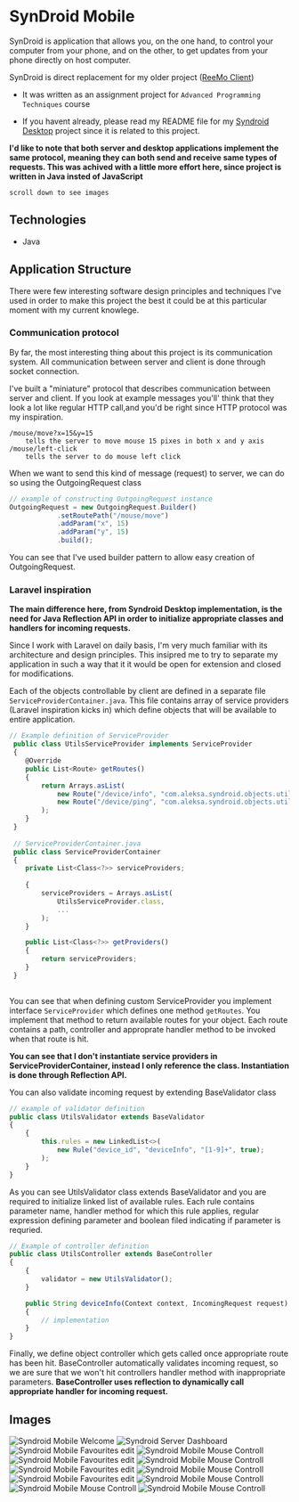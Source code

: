 # SynDroid Mobile

SynDroid is application that allows you, on the one hand, to control your computer from your phone, and on the other, to get updates from your phone directly on host computer.

SynDroid is direct replacement for my older project ([ReeMo Client](https://github.com/aleksa-sukovic/reemo-client))

 - It was written as an assignment project for `Advanced Programming Techniques` course

 - If you havent already, please read my README file for my [Syndroid Desktop](https://github.com/aleksa-sukovic/syndroid-desktop) project since it is related to this project.

**I'd like to note that both server and desktop applications implement the same protocol, meaning they can both send and receive same types of requests. This was achived with a little more effort here, since project is written in Java insted of JavaScript**

`scroll down to see images`

## Technologies
- Java

## Application Structure

There were few interesting software design principles and techniques I've used in order to make this project the best it could be at this particular moment with my current knowlege.

### Communication protocol

By far, the most interesting thing about this project is its communication system. All communication between server and client is done through socket connection.

I've built a "miniature" protocol that describes communication between server and client. If you look at example messages you'll' think that they look a lot like regular HTTP call,and you'd be right since HTTP protocol was my inspiration.
   
    /mouse/move?x=15&y=15
        tells the server to move mouse 15 pixes in both x and y axis
    /mouse/left-click
        tells the server to do mouse left click

When we want to send this kind of message (request) to server, we can do so using the OutgoingRequest class
```javascript
// example of constructing OutgoingRequest instance
OutgoingRequest = new OutgoingRequest.Builder()
            .setRoutePath("/mouse/move")
            .addParam("x", 15)
            .addParam("y", 15)
            .build();
```

You can see that I've used builder pattern to allow easy creation of OutgoingRequest.

### Laravel inspiration

**The main difference here, from Syndroid Desktop implementation, is the need for Java Reflection API in order to initialize appropriate classes and handlers for incoming requests.**

Since I work with Laravel on daily basis, I'm very much familiar with its architecture and design principles. This insipred me to try to separate my application in such a way that it it would be open for extension and closed for modifications.

Each of the objects controllable by client are defined in a separate file `ServiceProviderContainer.java`. This file contains array of service providers (Laravel inspiration kicks in) which define objects that will be available to entire application.

```javascript
// Example definition of ServiceProvider
 public class UtilsServiceProvider implements ServiceProvider 
 {
    @Override
    public List<Route> getRoutes()
    {
        return Arrays.asList(
            new Route("/device/info", "com.aleksa.syndroid.objects.utils.controllers.UtilsController", "deviceInfo"),
            new Route("/device/ping", "com.aleksa.syndroid.objects.utils.controllers.UtilsController", "ping")
        );
    }
 }
 
 // ServiceProviderContainer.java
 public class ServiceProviderContainer 
 {
    private List<Class<?>> serviceProviders;
    
    {
        serviceProviders = Arrays.asList(
            UtilsServiceProvider.class,
            ...
        );
    }

    public List<Class<?>> getProviders() 
    {
        return serviceProviders;
    }
 }
 
```

You can see that when defining custom ServiceProvider you implement interface `ServiceProvider` which defines one method `getRoutes`. You implement that method to return available routes for your object. Each route contains a path, controller and approprate handler method to be invoked when that route is hit.

**You can see that I don't instantiate service providers in ServiceProviderContainer, instead I only reference the class. Instantiation is done through Reflection API.**

You can also validate incoming request by extending BaseValidator class

```javascript
// example of validator definition
public class UtilsValidator extends BaseValidator 
{
    {
        this.rules = new LinkedList<>(
            new Rule("device_id", "deviceInfo", "[1-9]+", true);
        );
    }
}
```

As you can see UtilsValidator class extends BaseValidator and you are required to initialize linked list of available rules. Each rule contains parameter name, handler method for which this rule applies, regular expression defining parameter and boolean filed indicating if parameter is requried.

```javascript
// Example of controller definition
public class UtilsController extends BaseController 
{
    {
        validator = new UtilsValidator();
    }

    public String deviceInfo(Context context, IncomingRequest request) 
    {
        // implementation    
    }
}
```

Finally, we define object controller which gets called once appropriate route has been hit. BaseController automatically validates incoming request, so we are sure that we won't hit controllers handler method with inappropriate parameters.
**BaseController uses reflection to dynamically call appropriate handler for incoming request.**

## Images

![Syndroid Mobile Welcome](https://api.pcloud.com/getpubthumb?code=XZmDrK7ZQRPCorcJCx0mT4GMGH3sKXrTnUP7&linkpassword=undefined&size=250x650&crop=0&type=auto) ![Syndroid Server Dashboard](https://api.pcloud.com/getpubthumb?code=XZ1DrK7ZhDiJJnekyrz3Q2a4Bx9RWpJP8WrV&linkpassword=undefined&size=250x650&crop=0&type=auto) ![Syndroid Mobile Favourites edit](https://api.pcloud.com/getpubthumb?code=XZqDrK7ZjDe9oTOo7VQL6nSMdVw25SxYlHx7&linkpassword=undefined&size=250x650&crop=0&type=auto)
![Syndroid Mobile Mouse Controll](https://api.pcloud.com/getpubthumb?code=XZV1rK7ZHR5YSbp7ukY4UbhFslDzyk7zqyby&linkpassword=undefined&size=250x650&crop=0&type=auto) ![Syndroid Mobile Favourites edit](https://api.pcloud.com/getpubthumb?code=XZ91rK7ZKavRSu9meUH7XuVpUOK8jJQ5jT3k&linkpassword=undefined&size=250x650&crop=0&type=auto) ![Syndroid Mobile Mouse Controll](https://api.pcloud.com/getpubthumb?code=XZt1rK7ZED1pS7cRJf4pTlk2GwkxfbdcU0zy&linkpassword=undefined&size=250x650&crop=0&type=auto)
![Syndroid Mobile Favourites edit](https://api.pcloud.com/getpubthumb?code=XZv1rK7ZnHsnSNbk1dHqgyr1LwpO2R9wmwWX&linkpassword=undefined&size=250x650&crop=0&type=auto) ![Syndroid Mobile Mouse Controll](https://api.pcloud.com/getpubthumb?code=XZyerK7ZMNgMXewmszJSOElxv4NU3RtpWMWk&linkpassword=undefined&size=250x650&crop=0&type=auto) ![Syndroid Mobile Favourites edit](https://api.pcloud.com/getpubthumb?code=XZjerK7ZmDSjrs5JUU5WSUnSsmbNq5lsw7Gk&linkpassword=undefined&size=250x650&crop=0&type=auto) 
![Syndroid Mobile Mouse Controll](https://api.pcloud.com/getpubthumb?code=XZMerK7ZYf2BYAw5qrLpQdSiJyryMJj35EY7&linkpassword=undefined&size=250x650&crop=0&type=auto) ![Syndroid Mobile Mouse Controll](https://api.pcloud.com/getpubthumb?code=XZm9rK7ZFfiImaipkwjHDRBxzvKqB5N9by3V&linkpassword=undefined&size=250x650&crop=0&type=auto) ![Syndroid Mobile Mouse Controll](https://api.pcloud.com/getpubthumb?code=XZzCrK7ZektpvrJfT6VS9cu3o8mm7XnyoCl7&linkpassword=undefined&size=250x650&crop=0&type=auto)
